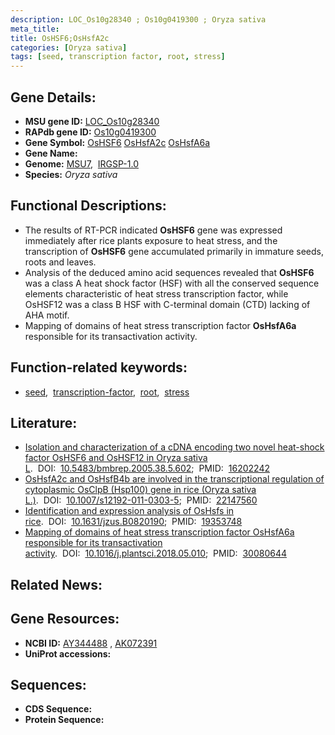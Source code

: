 ```yaml
---
description: LOC_Os10g28340 ; Os10g0419300 ; Oryza sativa
meta_title:
title: OsHSF6;OsHsfA2c
categories: [Oryza sativa]
tags: [seed, transcription factor, root, stress]
---
```


## Gene Details:
- **MSU gene ID:** [LOC_Os10g28340](http://rice.uga.edu/cgi-bin/ORF_infopage.cgi?orf=LOC_Os10g28340)  
- **RAPdb gene ID:** [Os10g0419300](https://rapdb.dna.affrc.go.jp/locus/?name=Os10g0419300)  
- **Gene Symbol:** <u>OsHSF6</u>&nbsp;<u>OsHsfA2c</u>&nbsp;<u>OsHsfA6a</u>
- **Gene Name:**
- **Genome:**  [MSU7](http://rice.uga.edu/),&nbsp;&nbsp;[IRGSP-1.0](https://rapdb.dna.affrc.go.jp/download/irgsp1.html)
- **Species:** *Oryza sativa*

## Functional Descriptions:
   - The results of RT-PCR indicated **OsHSF6** gene was expressed immediately after rice plants exposure to heat stress, and the transcription of **OsHSF6** gene accumulated primarily in immature seeds, roots and leaves.
   - Analysis of the deduced amino acid sequences revealed that **OsHSF6** was a class A heat shock factor (HSF) with all the conserved sequence elements characteristic of heat stress transcription factor, while OsHSF12 was a class B HSF with C-terminal domain (CTD) lacking of AHA motif.
   - Mapping of domains of heat stress transcription factor **OsHsfA6a** responsible for its transactivation activity.

## Function-related keywords:
   - [seed](/tags/seed/),&nbsp;&nbsp;[transcription-factor](/tags/transcription-factor/),&nbsp;&nbsp;[root](/tags/root/),&nbsp;&nbsp;[stress](/tags/stress/)

## Literature:
   - [Isolation and characterization of a cDNA encoding two novel heat-shock factor OsHSF6 and OsHSF12 in Oryza sativa L](https://www.doi.org/10.5483/bmbrep.2005.38.5.602).&nbsp;&nbsp;DOI:&nbsp;&nbsp;[10.5483/bmbrep.2005.38.5.602](https://www.doi.org/10.5483/bmbrep.2005.38.5.602);&nbsp;&nbsp;PMID:&nbsp;&nbsp;[16202242](https://pubmed.ncbi.nlm.nih.gov/16202242/)
   - [OsHsfA2c and OsHsfB4b are involved in the transcriptional regulation of cytoplasmic OsClpB (Hsp100) gene in rice (Oryza sativa L.)](https://www.doi.org/10.1007/s12192-011-0303-5).&nbsp;&nbsp;DOI:&nbsp;&nbsp;[10.1007/s12192-011-0303-5](https://www.doi.org/10.1007/s12192-011-0303-5);&nbsp;&nbsp;PMID:&nbsp;&nbsp;[22147560](https://pubmed.ncbi.nlm.nih.gov/22147560/)
   - [Identification and expression analysis of OsHsfs in rice](https://www.doi.org/10.1631/jzus.B0820190).&nbsp;&nbsp;DOI:&nbsp;&nbsp;[10.1631/jzus.B0820190](https://www.doi.org/10.1631/jzus.B0820190);&nbsp;&nbsp;PMID:&nbsp;&nbsp;[19353748](https://pubmed.ncbi.nlm.nih.gov/19353748/)
   - [Mapping of domains of heat stress transcription factor OsHsfA6a responsible for its transactivation activity](https://www.doi.org/10.1016/j.plantsci.2018.05.010).&nbsp;&nbsp;DOI:&nbsp;&nbsp;[10.1016/j.plantsci.2018.05.010](https://www.doi.org/10.1016/j.plantsci.2018.05.010);&nbsp;&nbsp;PMID:&nbsp;&nbsp;[30080644](https://pubmed.ncbi.nlm.nih.gov/30080644/)

## Related News:

## Gene Resources:
- **NCBI ID:**  [AY344488](http://www.ncbi.nlm.nih.gov/nuccore/AY344488)&nbsp;,&nbsp;[AK072391](http://www.ncbi.nlm.nih.gov/nuccore/AK072391)
- **UniProt accessions:** [](https://www.uniprot.org/uniprotkb//entry)

## Sequences:
- **CDS Sequence:**
- **Protein Sequence:**
